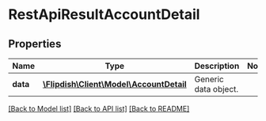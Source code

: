 # RestApiResultAccountDetail

## Properties
Name | Type | Description | Notes
------------ | ------------- | ------------- | -------------
**data** | [**\Flipdish\Client\Model\AccountDetail**](AccountDetail.md) | Generic data object. | 

[[Back to Model list]](../README.md#documentation-for-models) [[Back to API list]](../README.md#documentation-for-api-endpoints) [[Back to README]](../README.md)


